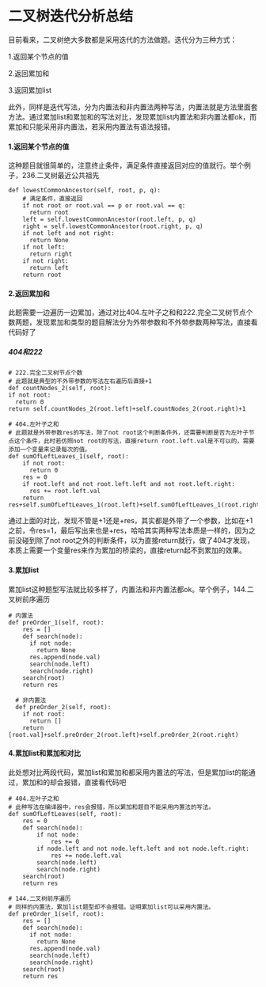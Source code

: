 # 二叉树迭代分析总结

目前看来，二叉树绝大多数都是采用迭代的方法做题。迭代分为三种方式：

1.返回某个节点的值

2.返回累加和

3.返回累加list

此外，同样是迭代写法，分为内置法和非内置法两种写法，内置法就是方法里面套方法。通过累加list和累加和的写法对比，发现累加list内置法和非内置法都ok，而累加和只能采用非内置法，若采用内置法有语法报错。

#### 1.返回某个节点的值
这种题目就很简单的，注意终止条件，满足条件直接返回对应的值就行。举个例子，236.二叉树最近公共祖先

    def lowestCommonAncestor(self, root, p, q):
        # 满足条件，直接返回
        if not root or root.val == p or root.val == q:
          return root
        left = self.lowestCommonAncestor(root.left, p, q)
        right = self.lowestCommonAncestor(root.right, p, q)
        if not left and not right:
          return None
        if not left:
          return right
        if not right:
          return left
        return root

#### 2.返回累加和
此题需要一边遍历一边累加，通过对比404.左叶子之和和222.完全二叉树节点个数两题，发现累加和类型的题目解法分为外带参数和不外带参数两种写法，直接看代码好了
##### 404和222

    # 222.完全二叉树节点个数
    # 此题就是典型的不外带参数的写法左右遍历后直接+1
    def countNodes_2(self, root):
    if not root:
      return 0
    return self.countNodes_2(root.left)+self.countNodes_2(root.right)+1
    
    # 404.左叶子之和
    # 此题就是外带参数res的写法，除了not root这个判断条件外，还需要判断是否为左叶子节点这个条件，此时若仿照not root的写法，直接return root.left.val是不可以的，需要添加一个变量来记录每次的值。
    def sumOfLeftLeaves_1(self, root):
        if not root:
          return 0
        res = 0
        if root.left and not root.left.left and not root.left.right:
          res += root.left.val
        return res+self.sumOfLeftLeaves_1(root.left)+self.sumOfLeftLeaves_1(root.right)
     
通过上面的对比，发现不管是+1还是+res，其实都是外带了一个参数，比如在+1之前，令res=1，最后写出来也是+res，哈哈其实两种写法本质是一样的，因为之前没碰到除了not root之外的判断条件，以为直接return就行，做了404才发现，本质上需要一个变量res来作为累加的桥梁的，直接return起不到累加的效果。

#### 3.累加list
累加list这种题型写法就比较多样了，内置法和非内置法都ok。举个例子，144.二叉树前序遍历

    # 内置法
    def preOrder_1(self, root):
        res = []
        def search(node):
          if not node:
            return None
          res.append(node.val)
          search(node.left)
          search(node.right)
        search(root)
        return res

      # 非内置法
      def preOrder_2(self, root):
        if not root:
          return []
        return [root.val]+self.preOrder_2(root.left)+self.preOrder_2(root.right)

#### 4.累加list和累加和对比
此处想对比两段代码，累加list和累加和都采用内置法的写法，但是累加list的能通过，累加和的却会报错，直接看代码吧

    # 404.左叶子之和
    # 此种写法在编译器中，res会报错，所以累加和题目不能采用内置法的写法。
    def sumOfLeftLeaves(self, root):
        res = 0
        def search(node):
            if not node:
                res += 0
            if node.left and not node.left.left and not node.left.right:
                res += node.left.val
            search(node.left)
            search(node.right)
        search(root)
        return res

    # 144.二叉树前序遍历
    # 同样的内置法，累加list题型却不会报错。证明累加list可以采用内置法。
    def preOrder_1(self, root):
        res = []
        def search(node):
          if not node:
            return None
          res.append(node.val)
          search(node.left)
          search(node.right)
        search(root)
        return res
